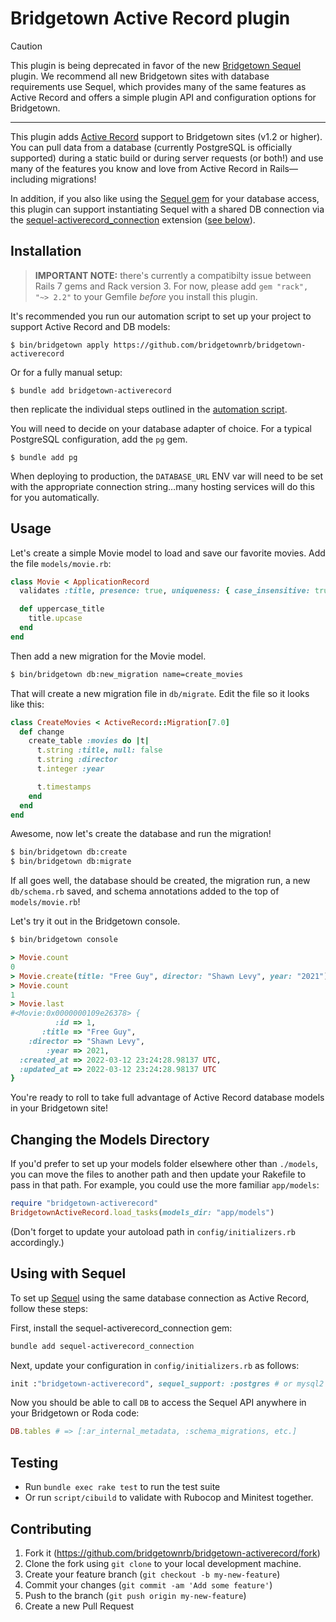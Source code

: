 # Bridgetown Active Record plugin

> [!CAUTION]
> This plugin is being deprecated in favor of the new [Bridgetown Sequel](https://github.com/bridgetownrb/bridgetown_sequel) plugin. We recommend all new Bridgetown sites with database requirements use Sequel, which provides many of the same features as Active Record and offers a simple plugin API and configuration options for Bridgetown.

---

This plugin adds [Active Record](https://guides.rubyonrails.org/active_record_basics.html) support to Bridgetown sites (v1.2 or higher). You can pull data from a database (currently PostgreSQL is officially supported) during a static build or during server requests (or both!) and use many of the features you know and love from Active Record in Rails—including migrations!

In addition, if you also like using the [Sequel gem](https://github.com/jeremyevans/sequel) for your database access, this plugin can support instantiating Sequel with a shared DB connection via the [sequel-activerecord_connection](https://github.com/janko/sequel-activerecord_connection) extension ([see below](#using-with-sequel)).

## Installation

> **IMPORTANT NOTE:** there's currently a compatibilty issue between Rails 7 gems and Rack version 3. For now, please add `gem "rack", "~> 2.2"` to your Gemfile _before_ you install this plugin.

It's recommended you run our automation script to set up your project to support Active Record and DB models:

```shell
$ bin/bridgetown apply https://github.com/bridgetownrb/bridgetown-activerecord
```

Or for a fully manual setup:

```shell
$ bundle add bridgetown-activerecord
```

then replicate the individual steps outlined in the [automation script](https://github.com/bridgetownrb/bridgetown-activerecord/blob/main/bridgetown.automation.rb).

You will need to decide on your database adapter of choice. For a typical PostgreSQL configuration, add the `pg` gem.

```shell
$ bundle add pg
```

When deploying to production, the `DATABASE_URL` ENV var will need to be set with the appropriate connection string…many hosting services will do this for you automatically.

## Usage

Let's create a simple Movie model to load and save our favorite movies. Add the file `models/movie.rb`:

```rb
class Movie < ApplicationRecord
  validates :title, presence: true, uniqueness: { case_insensitive: true }

  def uppercase_title
    title.upcase
  end
end
```

Then add a new migration for the Movie model.

```sh
$ bin/bridgetown db:new_migration name=create_movies
```

That will create a new migration file in `db/migrate`. Edit the file so it looks like this:

```ruby
class CreateMovies < ActiveRecord::Migration[7.0]
  def change
    create_table :movies do |t|
      t.string :title, null: false
      t.string :director
      t.integer :year

      t.timestamps
    end
  end
end
```

Awesome, now let's create the database and run the migration!

```sh
$ bin/bridgetown db:create
$ bin/bridgetown db:migrate
```

If all goes well, the database should be created, the migration run, a new `db/schema.rb` saved, and schema annotations added to the top of `models/movie.rb`!

Let's try it out in the Bridgetown console.

```sh
$ bin/bridgetown console
```

```ruby
> Movie.count
0
> Movie.create(title: "Free Guy", director: "Shawn Levy", year: "2021") 
> Movie.count
1
> Movie.last
#<Movie:0x0000000109e26378> {
          :id => 1,
       :title => "Free Guy",
    :director => "Shawn Levy",
        :year => 2021,
  :created_at => 2022-03-12 23:24:28.98137 UTC,
  :updated_at => 2022-03-12 23:24:28.98137 UTC
}
```

You're ready to roll to take full advantage of Active Record database models in your Bridgetown site!

## Changing the Models Directory

If you'd prefer to set up your models folder elsewhere other than `./models`, you can move the files to another path and then update your Rakefile to pass in that path. For example, you could use the more familiar `app/models`:

```ruby
require "bridgetown-activerecord"
BridgetownActiveRecord.load_tasks(models_dir: "app/models")
```

(Don't forget to update your autoload path in `config/initializers.rb` accordingly.)

## Using with Sequel

To set up [Sequel](https://github.com/jeremyevans/sequel) using the same database connection as Active Record, follow these steps:

First, install the sequel-activerecord_connection gem:

```sh
bundle add sequel-activerecord_connection
```

Next, update your configuration in `config/initializers.rb` as follows:

```ruby
init :"bridgetown-activerecord", sequel_support: :postgres # or mysql2 or sqlite3
```

Now you should be able to call `DB` to access the Sequel API anywhere in your Bridgetown or Roda code:

```ruby
DB.tables # => [:ar_internal_metadata, :schema_migrations, etc.]
```

## Testing

* Run `bundle exec rake test` to run the test suite
* Or run `script/cibuild` to validate with Rubocop and Minitest together.

## Contributing

1. Fork it (https://github.com/bridgetownrb/bridgetown-activerecord/fork)
2. Clone the fork using `git clone` to your local development machine.
3. Create your feature branch (`git checkout -b my-new-feature`)
4. Commit your changes (`git commit -am 'Add some feature'`)
5. Push to the branch (`git push origin my-new-feature`)
6. Create a new Pull Request
